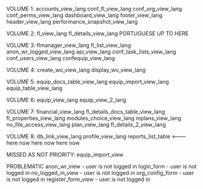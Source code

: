 VOLUME 1:
accounts_view_lang
conf_fl_view_lang
conf_org_view_lang
conf_perms_view_lang
dashboard_view_lang
footer_view_lang
header_view_lang
performance_snapshot_view_lang

VOLUME 2:
fl_view_lang
fl_details_view_lang
PORTUGUESE UP TO HERE

VOLUME 3:
flmanager_view_lang
fl_list_view_lang
anon_wr_logged_view_lang
api_view_lang
conf_task_lists_view_lang
conf_users_view_lang
confequip_view_lang

VOLUME 4:
create_wo_view_lang
display_wo_view_lang

VOLUME 5:
equip_docs_table_view_lang
equip_import_view_lang
equip_table_view_lang

VOLUME 6:
equip_view_lang
equip_view_2_lang

VOLUME 7:
financial_view_lang
fl_details_docs_table_view_lang
fl_properties_view_lang
modules_choice_view_lang
mplans_view_lang
no_file_access_view_lang
plan_view_lang
fl_details_2_view_lang

VOLUME 8:
db_link_view_lang
profile_view_lang
reports_list_table <--- here now here now here now





MISSED AS NOT PRIORITY:
equip_import_view

PROBLEMATIC
anon_wr_view - user is not logged in
login_form - user is not logged in
no_logged_in_view - user is not logged in
org_config_form - user is not logged in
register_form_view - user is not logged in